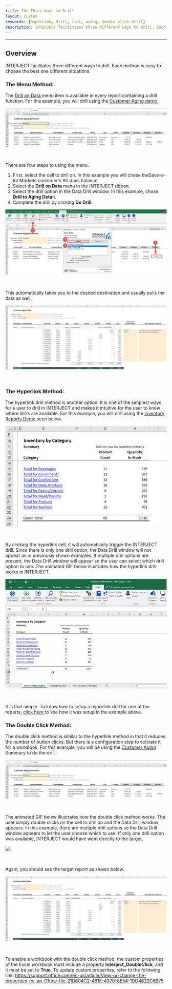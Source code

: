 ```yaml
---
title: The Three Ways to Drill
layout: custom
keywords: [hyperlink, drill, list, using, double click drill]
description: INTERJECT facilitates three different ways to drill. Each method is easy to choose the best one different situations.
---
```

* * *

##  **Overview**

INTERJECT facilitates three different ways to drill. Each method is easy to choose the best one different situations. 


###  The Menu Method: 

The [ Drill on Data ](/wPortal/INTERJECT-Ribbon-Menu-Items_83689479.html) menu item is available in every report containing a drill function. For this example, you will drill using the [ Customer Aging demo ](https://interject.atlassian.net/wiki/display/ID/Customer+Aging). 

![](/images/L-Drill-TheThreeWays/01.png)

<br> 


There are four steps to using the menu. 

1. First, select the cell to drill on. In this example you will chose theSave-a-lot Markets customer's 90 days balance. 
2. Select the **Drill on Data** menu in the INTERJECT ribbon.   
3. Select the drill option in the Data Drill window.  In this example, chose **Drill to Aging Detail**.    
4. Complete the drill by clicking **Do Drill**. 



![](/images/L-Drill-TheThreeWays/02.png)

<br> 


This automatically takes you to the desired destination and usually pulls the data as well. 

![](/images/L-Drill-TheThreeWays/03.png)

<br>

###  The Hyperlink Method: 

The hyperlink drill method is another option. It is one of the simplest ways for a user to drill in INTERJECT and makes it intuitive for the user to know where drills are available. For this example, you will drill using the [ Inventory Reports Demo ](https://interject.atlassian.net/wiki/display/ID/Inventory+Reports) seen below. 

![](/images/L-Drill-TheThreeWays/04.png)

<br> 


By clicking the hyperlink cell, it will automatically trigger the INTERJECT drill. Since there is only one drill option, the Data Drill window will not appear as in previously shown examples. If multiple drill options are present, the Data Drill window will appear so the user can select which drill option to use. The animated GIF below illustrates how the hyperlink drill works in INTERJECT. 

![](/images/L-Drill-TheThreeWays/05.gif)

<br> 


It is that simple. To know how to setup a hyperlink drill for one of the reports, [ click here ](https://interject.atlassian.net/wiki/display/ID/Drill%3A+Inventory+Report) to see how it was setup in the example above. 

###  The Double Click Method: 

The double click method is similar to the hyperlink method in that it reduces the number of button clicks. But there is a configuration step to activate it for a workbook. For this example, you will be using the [ Customer Aging ](https://interject.atlassian.net/wiki/display/ID/Customer+Aging) Summary to do the drill. 

![](/images/L-Drill-TheThreeWays/06.png)

<br> 


The animated GIF below illustrates how the double click method works. The user simply double clicks on the cell to drill on and the Data Drill window appears. In this example, there are multiple drill options so the Data Drill window appears to let the user choose which to use. If only one drill option was available, INTERJECT would have went directly to the target. 

![](/images/L-Drill-TheThreeWays/07.gif)

<br> 


Again, you should see the target report as shown below. 

![](/images/L-Drill-TheThreeWays/08.png)

<br> 


To enable a workbook with the double click method, the custom properties of the Excel workbook must include a property **Interject_DoubleClick**, and it must be set to **True**. To update custom properties, refer to the following link. [ https://support.office.com/en-us/article/View-or-change-the-properties-for-an-Office-file-21D604C2-481E-4379-8E54-1DD4622C6B75 ](https://support.office.com/en-us/article/View-or-change-the-properties-for-an-Office-file-21D604C2-481E-4379-8E54-1DD4622C6B75)


